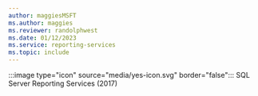 ```yaml
---
author: maggiesMSFT
ms.author: maggies
ms.reviewer: randolphwest
ms.date: 01/12/2023
ms.service: reporting-services
ms.topic: include
---
```

:::image type="icon" source="media/yes-icon.svg" border="false"::: SQL Server Reporting Services (2017)